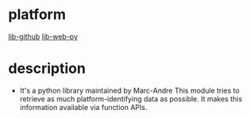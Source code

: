 # platform
<a href="https://github.com/python/cpython/blob/3.10/Lib/platform.py">lib-github</a>
<a href="https://docs.python.org/3.10/library/platform.html>lib-github">lib-web-py</a>

# description
- It's a python library maintained by Marc-Andre This module tries to retrieve as much platform-identifying data as possible. It makes this information available via function APIs.
